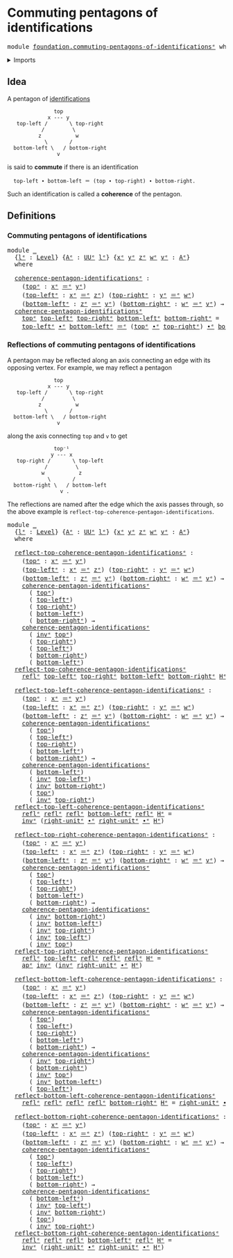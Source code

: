 # Commuting pentagons of identifications

<pre class="Agda"><a id="51" class="Keyword">module</a> <a id="58" href="foundation.commuting-pentagons-of-identifications%25E1%25B5%2589.html" class="Module">foundation.commuting-pentagons-of-identificationsᵉ</a> <a id="109" class="Keyword">where</a>
</pre>
<details><summary>Imports</summary>

<pre class="Agda"><a id="165" class="Keyword">open</a> <a id="170" class="Keyword">import</a> <a id="177" href="foundation.action-on-identifications-functions%25E1%25B5%2589.html" class="Module">foundation.action-on-identifications-functionsᵉ</a>
<a id="225" class="Keyword">open</a> <a id="230" class="Keyword">import</a> <a id="237" href="foundation.universe-levels%25E1%25B5%2589.html" class="Module">foundation.universe-levelsᵉ</a>

<a id="266" class="Keyword">open</a> <a id="271" class="Keyword">import</a> <a id="278" href="foundation-core.identity-types%25E1%25B5%2589.html" class="Module">foundation-core.identity-typesᵉ</a>
</pre>
</details>

## Idea

A pentagon of [identifications](foundation-core.identity-types.md)

```text
               top
             x --- y
   top-left /       \ top-right
           /         \
          z           w
            \       /
  bottom-left \   / bottom-right
                v
```

is said to **commute** if there is an identification

```text
  top-left ∙ bottom-left ＝ (top ∙ top-right) ∙ bottom-right.
```

Such an identification is called a **coherence** of the pentagon.

## Definitions

### Commuting pentagons of identifications

<pre class="Agda"><a id="872" class="Keyword">module</a> <a id="879" href="foundation.commuting-pentagons-of-identifications%25E1%25B5%2589.html#879" class="Module">_</a>
  <a id="883" class="Symbol">{</a><a id="884" href="foundation.commuting-pentagons-of-identifications%25E1%25B5%2589.html#884" class="Bound">lᵉ</a> <a id="887" class="Symbol">:</a> <a id="889" href="Agda.Primitive.html#742" class="Postulate">Level</a><a id="894" class="Symbol">}</a> <a id="896" class="Symbol">{</a><a id="897" href="foundation.commuting-pentagons-of-identifications%25E1%25B5%2589.html#897" class="Bound">Aᵉ</a> <a id="900" class="Symbol">:</a> <a id="902" href="Agda.Primitive.html#429" class="Primitive">UUᵉ</a> <a id="906" href="foundation.commuting-pentagons-of-identifications%25E1%25B5%2589.html#884" class="Bound">lᵉ</a><a id="908" class="Symbol">}</a> <a id="910" class="Symbol">{</a><a id="911" href="foundation.commuting-pentagons-of-identifications%25E1%25B5%2589.html#911" class="Bound">xᵉ</a> <a id="914" href="foundation.commuting-pentagons-of-identifications%25E1%25B5%2589.html#914" class="Bound">yᵉ</a> <a id="917" href="foundation.commuting-pentagons-of-identifications%25E1%25B5%2589.html#917" class="Bound">zᵉ</a> <a id="920" href="foundation.commuting-pentagons-of-identifications%25E1%25B5%2589.html#920" class="Bound">wᵉ</a> <a id="923" href="foundation.commuting-pentagons-of-identifications%25E1%25B5%2589.html#923" class="Bound">vᵉ</a> <a id="926" class="Symbol">:</a> <a id="928" href="foundation.commuting-pentagons-of-identifications%25E1%25B5%2589.html#897" class="Bound">Aᵉ</a><a id="930" class="Symbol">}</a>
  <a id="934" class="Keyword">where</a>

  <a id="943" href="foundation.commuting-pentagons-of-identifications%25E1%25B5%2589.html#943" class="Function">coherence-pentagon-identificationsᵉ</a> <a id="979" class="Symbol">:</a>
    <a id="985" class="Symbol">(</a><a id="986" href="foundation.commuting-pentagons-of-identifications%25E1%25B5%2589.html#986" class="Bound">topᵉ</a> <a id="991" class="Symbol">:</a> <a id="993" href="foundation.commuting-pentagons-of-identifications%25E1%25B5%2589.html#911" class="Bound">xᵉ</a> <a id="996" href="foundation-core.identity-types%25E1%25B5%2589.html#2730" class="Function Operator">＝ᵉ</a> <a id="999" href="foundation.commuting-pentagons-of-identifications%25E1%25B5%2589.html#914" class="Bound">yᵉ</a><a id="1001" class="Symbol">)</a>
    <a id="1007" class="Symbol">(</a><a id="1008" href="foundation.commuting-pentagons-of-identifications%25E1%25B5%2589.html#1008" class="Bound">top-leftᵉ</a> <a id="1018" class="Symbol">:</a> <a id="1020" href="foundation.commuting-pentagons-of-identifications%25E1%25B5%2589.html#911" class="Bound">xᵉ</a> <a id="1023" href="foundation-core.identity-types%25E1%25B5%2589.html#2730" class="Function Operator">＝ᵉ</a> <a id="1026" href="foundation.commuting-pentagons-of-identifications%25E1%25B5%2589.html#917" class="Bound">zᵉ</a><a id="1028" class="Symbol">)</a> <a id="1030" class="Symbol">(</a><a id="1031" href="foundation.commuting-pentagons-of-identifications%25E1%25B5%2589.html#1031" class="Bound">top-rightᵉ</a> <a id="1042" class="Symbol">:</a> <a id="1044" href="foundation.commuting-pentagons-of-identifications%25E1%25B5%2589.html#914" class="Bound">yᵉ</a> <a id="1047" href="foundation-core.identity-types%25E1%25B5%2589.html#2730" class="Function Operator">＝ᵉ</a> <a id="1050" href="foundation.commuting-pentagons-of-identifications%25E1%25B5%2589.html#920" class="Bound">wᵉ</a><a id="1052" class="Symbol">)</a>
    <a id="1058" class="Symbol">(</a><a id="1059" href="foundation.commuting-pentagons-of-identifications%25E1%25B5%2589.html#1059" class="Bound">bottom-leftᵉ</a> <a id="1072" class="Symbol">:</a> <a id="1074" href="foundation.commuting-pentagons-of-identifications%25E1%25B5%2589.html#917" class="Bound">zᵉ</a> <a id="1077" href="foundation-core.identity-types%25E1%25B5%2589.html#2730" class="Function Operator">＝ᵉ</a> <a id="1080" href="foundation.commuting-pentagons-of-identifications%25E1%25B5%2589.html#923" class="Bound">vᵉ</a><a id="1082" class="Symbol">)</a> <a id="1084" class="Symbol">(</a><a id="1085" href="foundation.commuting-pentagons-of-identifications%25E1%25B5%2589.html#1085" class="Bound">bottom-rightᵉ</a> <a id="1099" class="Symbol">:</a> <a id="1101" href="foundation.commuting-pentagons-of-identifications%25E1%25B5%2589.html#920" class="Bound">wᵉ</a> <a id="1104" href="foundation-core.identity-types%25E1%25B5%2589.html#2730" class="Function Operator">＝ᵉ</a> <a id="1107" href="foundation.commuting-pentagons-of-identifications%25E1%25B5%2589.html#923" class="Bound">vᵉ</a><a id="1109" class="Symbol">)</a> <a id="1111" class="Symbol">→</a> <a id="1113" href="Agda.Primitive.html#429" class="Primitive">UUᵉ</a> <a id="1117" href="foundation.commuting-pentagons-of-identifications%25E1%25B5%2589.html#884" class="Bound">lᵉ</a>
  <a id="1122" href="foundation.commuting-pentagons-of-identifications%25E1%25B5%2589.html#943" class="Function">coherence-pentagon-identificationsᵉ</a>
    <a id="1162" href="foundation.commuting-pentagons-of-identifications%25E1%25B5%2589.html#1162" class="Bound">topᵉ</a> <a id="1167" href="foundation.commuting-pentagons-of-identifications%25E1%25B5%2589.html#1167" class="Bound">top-leftᵉ</a> <a id="1177" href="foundation.commuting-pentagons-of-identifications%25E1%25B5%2589.html#1177" class="Bound">top-rightᵉ</a> <a id="1188" href="foundation.commuting-pentagons-of-identifications%25E1%25B5%2589.html#1188" class="Bound">bottom-leftᵉ</a> <a id="1201" href="foundation.commuting-pentagons-of-identifications%25E1%25B5%2589.html#1201" class="Bound">bottom-rightᵉ</a> <a id="1215" class="Symbol">=</a>
    <a id="1221" href="foundation.commuting-pentagons-of-identifications%25E1%25B5%2589.html#1167" class="Bound">top-leftᵉ</a> <a id="1231" href="foundation-core.identity-types%25E1%25B5%2589.html#5906" class="Function Operator">∙ᵉ</a> <a id="1234" href="foundation.commuting-pentagons-of-identifications%25E1%25B5%2589.html#1188" class="Bound">bottom-leftᵉ</a> <a id="1247" href="foundation-core.identity-types%25E1%25B5%2589.html#2730" class="Function Operator">＝ᵉ</a> <a id="1250" class="Symbol">(</a><a id="1251" href="foundation.commuting-pentagons-of-identifications%25E1%25B5%2589.html#1162" class="Bound">topᵉ</a> <a id="1256" href="foundation-core.identity-types%25E1%25B5%2589.html#5906" class="Function Operator">∙ᵉ</a> <a id="1259" href="foundation.commuting-pentagons-of-identifications%25E1%25B5%2589.html#1177" class="Bound">top-rightᵉ</a><a id="1269" class="Symbol">)</a> <a id="1271" href="foundation-core.identity-types%25E1%25B5%2589.html#5906" class="Function Operator">∙ᵉ</a> <a id="1274" href="foundation.commuting-pentagons-of-identifications%25E1%25B5%2589.html#1201" class="Bound">bottom-rightᵉ</a>
</pre>
### Reflections of commuting pentagons of identifications

A pentagon may be reflected along an axis connecting an edge with its opposing
vertex. For example, we may reflect a pentagon

```text
               top
             x --- y
   top-left /       \ top-right
           /         \
          z           w
            \       /
  bottom-left \   / bottom-right
                v
```

along the axis connecting `top` and `v` to get

```text
               top⁻¹
              y --- x
   top-right /       \ top-left
            /         \
           w           z
             \       /
  bottom-right \   / bottom-left
                 v .
```

The reflections are named after the edge which the axis passes through, so the
above example is `reflect-top-coherence-pentagon-identifications`.

<pre class="Agda"><a id="2101" class="Keyword">module</a> <a id="2108" href="foundation.commuting-pentagons-of-identifications%25E1%25B5%2589.html#2108" class="Module">_</a>
  <a id="2112" class="Symbol">{</a><a id="2113" href="foundation.commuting-pentagons-of-identifications%25E1%25B5%2589.html#2113" class="Bound">lᵉ</a> <a id="2116" class="Symbol">:</a> <a id="2118" href="Agda.Primitive.html#742" class="Postulate">Level</a><a id="2123" class="Symbol">}</a> <a id="2125" class="Symbol">{</a><a id="2126" href="foundation.commuting-pentagons-of-identifications%25E1%25B5%2589.html#2126" class="Bound">Aᵉ</a> <a id="2129" class="Symbol">:</a> <a id="2131" href="Agda.Primitive.html#429" class="Primitive">UUᵉ</a> <a id="2135" href="foundation.commuting-pentagons-of-identifications%25E1%25B5%2589.html#2113" class="Bound">lᵉ</a><a id="2137" class="Symbol">}</a> <a id="2139" class="Symbol">{</a><a id="2140" href="foundation.commuting-pentagons-of-identifications%25E1%25B5%2589.html#2140" class="Bound">xᵉ</a> <a id="2143" href="foundation.commuting-pentagons-of-identifications%25E1%25B5%2589.html#2143" class="Bound">yᵉ</a> <a id="2146" href="foundation.commuting-pentagons-of-identifications%25E1%25B5%2589.html#2146" class="Bound">zᵉ</a> <a id="2149" href="foundation.commuting-pentagons-of-identifications%25E1%25B5%2589.html#2149" class="Bound">wᵉ</a> <a id="2152" href="foundation.commuting-pentagons-of-identifications%25E1%25B5%2589.html#2152" class="Bound">vᵉ</a> <a id="2155" class="Symbol">:</a> <a id="2157" href="foundation.commuting-pentagons-of-identifications%25E1%25B5%2589.html#2126" class="Bound">Aᵉ</a><a id="2159" class="Symbol">}</a>
  <a id="2163" class="Keyword">where</a>

  <a id="2172" href="foundation.commuting-pentagons-of-identifications%25E1%25B5%2589.html#2172" class="Function">reflect-top-coherence-pentagon-identificationsᵉ</a> <a id="2220" class="Symbol">:</a>
    <a id="2226" class="Symbol">(</a><a id="2227" href="foundation.commuting-pentagons-of-identifications%25E1%25B5%2589.html#2227" class="Bound">topᵉ</a> <a id="2232" class="Symbol">:</a> <a id="2234" href="foundation.commuting-pentagons-of-identifications%25E1%25B5%2589.html#2140" class="Bound">xᵉ</a> <a id="2237" href="foundation-core.identity-types%25E1%25B5%2589.html#2730" class="Function Operator">＝ᵉ</a> <a id="2240" href="foundation.commuting-pentagons-of-identifications%25E1%25B5%2589.html#2143" class="Bound">yᵉ</a><a id="2242" class="Symbol">)</a>
    <a id="2248" class="Symbol">(</a><a id="2249" href="foundation.commuting-pentagons-of-identifications%25E1%25B5%2589.html#2249" class="Bound">top-leftᵉ</a> <a id="2259" class="Symbol">:</a> <a id="2261" href="foundation.commuting-pentagons-of-identifications%25E1%25B5%2589.html#2140" class="Bound">xᵉ</a> <a id="2264" href="foundation-core.identity-types%25E1%25B5%2589.html#2730" class="Function Operator">＝ᵉ</a> <a id="2267" href="foundation.commuting-pentagons-of-identifications%25E1%25B5%2589.html#2146" class="Bound">zᵉ</a><a id="2269" class="Symbol">)</a> <a id="2271" class="Symbol">(</a><a id="2272" href="foundation.commuting-pentagons-of-identifications%25E1%25B5%2589.html#2272" class="Bound">top-rightᵉ</a> <a id="2283" class="Symbol">:</a> <a id="2285" href="foundation.commuting-pentagons-of-identifications%25E1%25B5%2589.html#2143" class="Bound">yᵉ</a> <a id="2288" href="foundation-core.identity-types%25E1%25B5%2589.html#2730" class="Function Operator">＝ᵉ</a> <a id="2291" href="foundation.commuting-pentagons-of-identifications%25E1%25B5%2589.html#2149" class="Bound">wᵉ</a><a id="2293" class="Symbol">)</a>
    <a id="2299" class="Symbol">(</a><a id="2300" href="foundation.commuting-pentagons-of-identifications%25E1%25B5%2589.html#2300" class="Bound">bottom-leftᵉ</a> <a id="2313" class="Symbol">:</a> <a id="2315" href="foundation.commuting-pentagons-of-identifications%25E1%25B5%2589.html#2146" class="Bound">zᵉ</a> <a id="2318" href="foundation-core.identity-types%25E1%25B5%2589.html#2730" class="Function Operator">＝ᵉ</a> <a id="2321" href="foundation.commuting-pentagons-of-identifications%25E1%25B5%2589.html#2152" class="Bound">vᵉ</a><a id="2323" class="Symbol">)</a> <a id="2325" class="Symbol">(</a><a id="2326" href="foundation.commuting-pentagons-of-identifications%25E1%25B5%2589.html#2326" class="Bound">bottom-rightᵉ</a> <a id="2340" class="Symbol">:</a> <a id="2342" href="foundation.commuting-pentagons-of-identifications%25E1%25B5%2589.html#2149" class="Bound">wᵉ</a> <a id="2345" href="foundation-core.identity-types%25E1%25B5%2589.html#2730" class="Function Operator">＝ᵉ</a> <a id="2348" href="foundation.commuting-pentagons-of-identifications%25E1%25B5%2589.html#2152" class="Bound">vᵉ</a><a id="2350" class="Symbol">)</a> <a id="2352" class="Symbol">→</a>
    <a id="2358" href="foundation.commuting-pentagons-of-identifications%25E1%25B5%2589.html#943" class="Function">coherence-pentagon-identificationsᵉ</a>
      <a id="2400" class="Symbol">(</a> <a id="2402" href="foundation.commuting-pentagons-of-identifications%25E1%25B5%2589.html#2227" class="Bound">topᵉ</a><a id="2406" class="Symbol">)</a>
      <a id="2414" class="Symbol">(</a> <a id="2416" href="foundation.commuting-pentagons-of-identifications%25E1%25B5%2589.html#2249" class="Bound">top-leftᵉ</a><a id="2425" class="Symbol">)</a>
      <a id="2433" class="Symbol">(</a> <a id="2435" href="foundation.commuting-pentagons-of-identifications%25E1%25B5%2589.html#2272" class="Bound">top-rightᵉ</a><a id="2445" class="Symbol">)</a>
      <a id="2453" class="Symbol">(</a> <a id="2455" href="foundation.commuting-pentagons-of-identifications%25E1%25B5%2589.html#2300" class="Bound">bottom-leftᵉ</a><a id="2467" class="Symbol">)</a>
      <a id="2475" class="Symbol">(</a> <a id="2477" href="foundation.commuting-pentagons-of-identifications%25E1%25B5%2589.html#2326" class="Bound">bottom-rightᵉ</a><a id="2490" class="Symbol">)</a> <a id="2492" class="Symbol">→</a>
    <a id="2498" href="foundation.commuting-pentagons-of-identifications%25E1%25B5%2589.html#943" class="Function">coherence-pentagon-identificationsᵉ</a>
      <a id="2540" class="Symbol">(</a> <a id="2542" href="foundation-core.identity-types%25E1%25B5%2589.html#6276" class="Function">invᵉ</a> <a id="2547" href="foundation.commuting-pentagons-of-identifications%25E1%25B5%2589.html#2227" class="Bound">topᵉ</a><a id="2551" class="Symbol">)</a>
      <a id="2559" class="Symbol">(</a> <a id="2561" href="foundation.commuting-pentagons-of-identifications%25E1%25B5%2589.html#2272" class="Bound">top-rightᵉ</a><a id="2571" class="Symbol">)</a>
      <a id="2579" class="Symbol">(</a> <a id="2581" href="foundation.commuting-pentagons-of-identifications%25E1%25B5%2589.html#2249" class="Bound">top-leftᵉ</a><a id="2590" class="Symbol">)</a>
      <a id="2598" class="Symbol">(</a> <a id="2600" href="foundation.commuting-pentagons-of-identifications%25E1%25B5%2589.html#2326" class="Bound">bottom-rightᵉ</a><a id="2613" class="Symbol">)</a>
      <a id="2621" class="Symbol">(</a> <a id="2623" href="foundation.commuting-pentagons-of-identifications%25E1%25B5%2589.html#2300" class="Bound">bottom-leftᵉ</a><a id="2635" class="Symbol">)</a>
  <a id="2639" href="foundation.commuting-pentagons-of-identifications%25E1%25B5%2589.html#2172" class="Function">reflect-top-coherence-pentagon-identificationsᵉ</a>
    <a id="2691" href="foundation-core.identity-types%25E1%25B5%2589.html#2694" class="InductiveConstructor">reflᵉ</a> <a id="2697" href="foundation.commuting-pentagons-of-identifications%25E1%25B5%2589.html#2697" class="Bound">top-leftᵉ</a> <a id="2707" href="foundation.commuting-pentagons-of-identifications%25E1%25B5%2589.html#2707" class="Bound">top-rightᵉ</a> <a id="2718" href="foundation.commuting-pentagons-of-identifications%25E1%25B5%2589.html#2718" class="Bound">bottom-leftᵉ</a> <a id="2731" href="foundation.commuting-pentagons-of-identifications%25E1%25B5%2589.html#2731" class="Bound">bottom-rightᵉ</a> <a id="2745" href="foundation.commuting-pentagons-of-identifications%25E1%25B5%2589.html#2745" class="Bound">Hᵉ</a> <a id="2748" class="Symbol">=</a> <a id="2750" href="foundation-core.identity-types%25E1%25B5%2589.html#6276" class="Function">invᵉ</a> <a id="2755" href="foundation.commuting-pentagons-of-identifications%25E1%25B5%2589.html#2745" class="Bound">Hᵉ</a>

  <a id="2761" href="foundation.commuting-pentagons-of-identifications%25E1%25B5%2589.html#2761" class="Function">reflect-top-left-coherence-pentagon-identificationsᵉ</a> <a id="2814" class="Symbol">:</a>
    <a id="2820" class="Symbol">(</a><a id="2821" href="foundation.commuting-pentagons-of-identifications%25E1%25B5%2589.html#2821" class="Bound">topᵉ</a> <a id="2826" class="Symbol">:</a> <a id="2828" href="foundation.commuting-pentagons-of-identifications%25E1%25B5%2589.html#2140" class="Bound">xᵉ</a> <a id="2831" href="foundation-core.identity-types%25E1%25B5%2589.html#2730" class="Function Operator">＝ᵉ</a> <a id="2834" href="foundation.commuting-pentagons-of-identifications%25E1%25B5%2589.html#2143" class="Bound">yᵉ</a><a id="2836" class="Symbol">)</a>
    <a id="2842" class="Symbol">(</a><a id="2843" href="foundation.commuting-pentagons-of-identifications%25E1%25B5%2589.html#2843" class="Bound">top-leftᵉ</a> <a id="2853" class="Symbol">:</a> <a id="2855" href="foundation.commuting-pentagons-of-identifications%25E1%25B5%2589.html#2140" class="Bound">xᵉ</a> <a id="2858" href="foundation-core.identity-types%25E1%25B5%2589.html#2730" class="Function Operator">＝ᵉ</a> <a id="2861" href="foundation.commuting-pentagons-of-identifications%25E1%25B5%2589.html#2146" class="Bound">zᵉ</a><a id="2863" class="Symbol">)</a> <a id="2865" class="Symbol">(</a><a id="2866" href="foundation.commuting-pentagons-of-identifications%25E1%25B5%2589.html#2866" class="Bound">top-rightᵉ</a> <a id="2877" class="Symbol">:</a> <a id="2879" href="foundation.commuting-pentagons-of-identifications%25E1%25B5%2589.html#2143" class="Bound">yᵉ</a> <a id="2882" href="foundation-core.identity-types%25E1%25B5%2589.html#2730" class="Function Operator">＝ᵉ</a> <a id="2885" href="foundation.commuting-pentagons-of-identifications%25E1%25B5%2589.html#2149" class="Bound">wᵉ</a><a id="2887" class="Symbol">)</a>
    <a id="2893" class="Symbol">(</a><a id="2894" href="foundation.commuting-pentagons-of-identifications%25E1%25B5%2589.html#2894" class="Bound">bottom-leftᵉ</a> <a id="2907" class="Symbol">:</a> <a id="2909" href="foundation.commuting-pentagons-of-identifications%25E1%25B5%2589.html#2146" class="Bound">zᵉ</a> <a id="2912" href="foundation-core.identity-types%25E1%25B5%2589.html#2730" class="Function Operator">＝ᵉ</a> <a id="2915" href="foundation.commuting-pentagons-of-identifications%25E1%25B5%2589.html#2152" class="Bound">vᵉ</a><a id="2917" class="Symbol">)</a> <a id="2919" class="Symbol">(</a><a id="2920" href="foundation.commuting-pentagons-of-identifications%25E1%25B5%2589.html#2920" class="Bound">bottom-rightᵉ</a> <a id="2934" class="Symbol">:</a> <a id="2936" href="foundation.commuting-pentagons-of-identifications%25E1%25B5%2589.html#2149" class="Bound">wᵉ</a> <a id="2939" href="foundation-core.identity-types%25E1%25B5%2589.html#2730" class="Function Operator">＝ᵉ</a> <a id="2942" href="foundation.commuting-pentagons-of-identifications%25E1%25B5%2589.html#2152" class="Bound">vᵉ</a><a id="2944" class="Symbol">)</a> <a id="2946" class="Symbol">→</a>
    <a id="2952" href="foundation.commuting-pentagons-of-identifications%25E1%25B5%2589.html#943" class="Function">coherence-pentagon-identificationsᵉ</a>
      <a id="2994" class="Symbol">(</a> <a id="2996" href="foundation.commuting-pentagons-of-identifications%25E1%25B5%2589.html#2821" class="Bound">topᵉ</a><a id="3000" class="Symbol">)</a>
      <a id="3008" class="Symbol">(</a> <a id="3010" href="foundation.commuting-pentagons-of-identifications%25E1%25B5%2589.html#2843" class="Bound">top-leftᵉ</a><a id="3019" class="Symbol">)</a>
      <a id="3027" class="Symbol">(</a> <a id="3029" href="foundation.commuting-pentagons-of-identifications%25E1%25B5%2589.html#2866" class="Bound">top-rightᵉ</a><a id="3039" class="Symbol">)</a>
      <a id="3047" class="Symbol">(</a> <a id="3049" href="foundation.commuting-pentagons-of-identifications%25E1%25B5%2589.html#2894" class="Bound">bottom-leftᵉ</a><a id="3061" class="Symbol">)</a>
      <a id="3069" class="Symbol">(</a> <a id="3071" href="foundation.commuting-pentagons-of-identifications%25E1%25B5%2589.html#2920" class="Bound">bottom-rightᵉ</a><a id="3084" class="Symbol">)</a> <a id="3086" class="Symbol">→</a>
    <a id="3092" href="foundation.commuting-pentagons-of-identifications%25E1%25B5%2589.html#943" class="Function">coherence-pentagon-identificationsᵉ</a>
      <a id="3134" class="Symbol">(</a> <a id="3136" href="foundation.commuting-pentagons-of-identifications%25E1%25B5%2589.html#2894" class="Bound">bottom-leftᵉ</a><a id="3148" class="Symbol">)</a>
      <a id="3156" class="Symbol">(</a> <a id="3158" href="foundation-core.identity-types%25E1%25B5%2589.html#6276" class="Function">invᵉ</a> <a id="3163" href="foundation.commuting-pentagons-of-identifications%25E1%25B5%2589.html#2843" class="Bound">top-leftᵉ</a><a id="3172" class="Symbol">)</a>
      <a id="3180" class="Symbol">(</a> <a id="3182" href="foundation-core.identity-types%25E1%25B5%2589.html#6276" class="Function">invᵉ</a> <a id="3187" href="foundation.commuting-pentagons-of-identifications%25E1%25B5%2589.html#2920" class="Bound">bottom-rightᵉ</a><a id="3200" class="Symbol">)</a>
      <a id="3208" class="Symbol">(</a> <a id="3210" href="foundation.commuting-pentagons-of-identifications%25E1%25B5%2589.html#2821" class="Bound">topᵉ</a><a id="3214" class="Symbol">)</a>
      <a id="3222" class="Symbol">(</a> <a id="3224" href="foundation-core.identity-types%25E1%25B5%2589.html#6276" class="Function">invᵉ</a> <a id="3229" href="foundation.commuting-pentagons-of-identifications%25E1%25B5%2589.html#2866" class="Bound">top-rightᵉ</a><a id="3239" class="Symbol">)</a>
  <a id="3243" href="foundation.commuting-pentagons-of-identifications%25E1%25B5%2589.html#2761" class="Function">reflect-top-left-coherence-pentagon-identificationsᵉ</a>
    <a id="3300" href="foundation-core.identity-types%25E1%25B5%2589.html#2694" class="InductiveConstructor">reflᵉ</a> <a id="3306" href="foundation-core.identity-types%25E1%25B5%2589.html#2694" class="InductiveConstructor">reflᵉ</a> <a id="3312" href="foundation-core.identity-types%25E1%25B5%2589.html#2694" class="InductiveConstructor">reflᵉ</a> <a id="3318" href="foundation.commuting-pentagons-of-identifications%25E1%25B5%2589.html#3318" class="Bound">bottom-leftᵉ</a> <a id="3331" href="foundation-core.identity-types%25E1%25B5%2589.html#2694" class="InductiveConstructor">reflᵉ</a> <a id="3337" href="foundation.commuting-pentagons-of-identifications%25E1%25B5%2589.html#3337" class="Bound">Hᵉ</a> <a id="3340" class="Symbol">=</a>
    <a id="3346" href="foundation-core.identity-types%25E1%25B5%2589.html#6276" class="Function">invᵉ</a> <a id="3351" class="Symbol">(</a><a id="3352" href="foundation-core.identity-types%25E1%25B5%2589.html#8588" class="Function">right-unitᵉ</a> <a id="3364" href="foundation-core.identity-types%25E1%25B5%2589.html#5906" class="Function Operator">∙ᵉ</a> <a id="3367" href="foundation-core.identity-types%25E1%25B5%2589.html#8588" class="Function">right-unitᵉ</a> <a id="3379" href="foundation-core.identity-types%25E1%25B5%2589.html#5906" class="Function Operator">∙ᵉ</a> <a id="3382" href="foundation.commuting-pentagons-of-identifications%25E1%25B5%2589.html#3337" class="Bound">Hᵉ</a><a id="3384" class="Symbol">)</a>

  <a id="3389" href="foundation.commuting-pentagons-of-identifications%25E1%25B5%2589.html#3389" class="Function">reflect-top-right-coherence-pentagon-identificationsᵉ</a> <a id="3443" class="Symbol">:</a>
    <a id="3449" class="Symbol">(</a><a id="3450" href="foundation.commuting-pentagons-of-identifications%25E1%25B5%2589.html#3450" class="Bound">topᵉ</a> <a id="3455" class="Symbol">:</a> <a id="3457" href="foundation.commuting-pentagons-of-identifications%25E1%25B5%2589.html#2140" class="Bound">xᵉ</a> <a id="3460" href="foundation-core.identity-types%25E1%25B5%2589.html#2730" class="Function Operator">＝ᵉ</a> <a id="3463" href="foundation.commuting-pentagons-of-identifications%25E1%25B5%2589.html#2143" class="Bound">yᵉ</a><a id="3465" class="Symbol">)</a>
    <a id="3471" class="Symbol">(</a><a id="3472" href="foundation.commuting-pentagons-of-identifications%25E1%25B5%2589.html#3472" class="Bound">top-leftᵉ</a> <a id="3482" class="Symbol">:</a> <a id="3484" href="foundation.commuting-pentagons-of-identifications%25E1%25B5%2589.html#2140" class="Bound">xᵉ</a> <a id="3487" href="foundation-core.identity-types%25E1%25B5%2589.html#2730" class="Function Operator">＝ᵉ</a> <a id="3490" href="foundation.commuting-pentagons-of-identifications%25E1%25B5%2589.html#2146" class="Bound">zᵉ</a><a id="3492" class="Symbol">)</a> <a id="3494" class="Symbol">(</a><a id="3495" href="foundation.commuting-pentagons-of-identifications%25E1%25B5%2589.html#3495" class="Bound">top-rightᵉ</a> <a id="3506" class="Symbol">:</a> <a id="3508" href="foundation.commuting-pentagons-of-identifications%25E1%25B5%2589.html#2143" class="Bound">yᵉ</a> <a id="3511" href="foundation-core.identity-types%25E1%25B5%2589.html#2730" class="Function Operator">＝ᵉ</a> <a id="3514" href="foundation.commuting-pentagons-of-identifications%25E1%25B5%2589.html#2149" class="Bound">wᵉ</a><a id="3516" class="Symbol">)</a>
    <a id="3522" class="Symbol">(</a><a id="3523" href="foundation.commuting-pentagons-of-identifications%25E1%25B5%2589.html#3523" class="Bound">bottom-leftᵉ</a> <a id="3536" class="Symbol">:</a> <a id="3538" href="foundation.commuting-pentagons-of-identifications%25E1%25B5%2589.html#2146" class="Bound">zᵉ</a> <a id="3541" href="foundation-core.identity-types%25E1%25B5%2589.html#2730" class="Function Operator">＝ᵉ</a> <a id="3544" href="foundation.commuting-pentagons-of-identifications%25E1%25B5%2589.html#2152" class="Bound">vᵉ</a><a id="3546" class="Symbol">)</a> <a id="3548" class="Symbol">(</a><a id="3549" href="foundation.commuting-pentagons-of-identifications%25E1%25B5%2589.html#3549" class="Bound">bottom-rightᵉ</a> <a id="3563" class="Symbol">:</a> <a id="3565" href="foundation.commuting-pentagons-of-identifications%25E1%25B5%2589.html#2149" class="Bound">wᵉ</a> <a id="3568" href="foundation-core.identity-types%25E1%25B5%2589.html#2730" class="Function Operator">＝ᵉ</a> <a id="3571" href="foundation.commuting-pentagons-of-identifications%25E1%25B5%2589.html#2152" class="Bound">vᵉ</a><a id="3573" class="Symbol">)</a> <a id="3575" class="Symbol">→</a>
    <a id="3581" href="foundation.commuting-pentagons-of-identifications%25E1%25B5%2589.html#943" class="Function">coherence-pentagon-identificationsᵉ</a>
      <a id="3623" class="Symbol">(</a> <a id="3625" href="foundation.commuting-pentagons-of-identifications%25E1%25B5%2589.html#3450" class="Bound">topᵉ</a><a id="3629" class="Symbol">)</a>
      <a id="3637" class="Symbol">(</a> <a id="3639" href="foundation.commuting-pentagons-of-identifications%25E1%25B5%2589.html#3472" class="Bound">top-leftᵉ</a><a id="3648" class="Symbol">)</a>
      <a id="3656" class="Symbol">(</a> <a id="3658" href="foundation.commuting-pentagons-of-identifications%25E1%25B5%2589.html#3495" class="Bound">top-rightᵉ</a><a id="3668" class="Symbol">)</a>
      <a id="3676" class="Symbol">(</a> <a id="3678" href="foundation.commuting-pentagons-of-identifications%25E1%25B5%2589.html#3523" class="Bound">bottom-leftᵉ</a><a id="3690" class="Symbol">)</a>
      <a id="3698" class="Symbol">(</a> <a id="3700" href="foundation.commuting-pentagons-of-identifications%25E1%25B5%2589.html#3549" class="Bound">bottom-rightᵉ</a><a id="3713" class="Symbol">)</a> <a id="3715" class="Symbol">→</a>
    <a id="3721" href="foundation.commuting-pentagons-of-identifications%25E1%25B5%2589.html#943" class="Function">coherence-pentagon-identificationsᵉ</a>
      <a id="3763" class="Symbol">(</a> <a id="3765" href="foundation-core.identity-types%25E1%25B5%2589.html#6276" class="Function">invᵉ</a> <a id="3770" href="foundation.commuting-pentagons-of-identifications%25E1%25B5%2589.html#3549" class="Bound">bottom-rightᵉ</a><a id="3783" class="Symbol">)</a>
      <a id="3791" class="Symbol">(</a> <a id="3793" href="foundation-core.identity-types%25E1%25B5%2589.html#6276" class="Function">invᵉ</a> <a id="3798" href="foundation.commuting-pentagons-of-identifications%25E1%25B5%2589.html#3523" class="Bound">bottom-leftᵉ</a><a id="3810" class="Symbol">)</a>
      <a id="3818" class="Symbol">(</a> <a id="3820" href="foundation-core.identity-types%25E1%25B5%2589.html#6276" class="Function">invᵉ</a> <a id="3825" href="foundation.commuting-pentagons-of-identifications%25E1%25B5%2589.html#3495" class="Bound">top-rightᵉ</a><a id="3835" class="Symbol">)</a>
      <a id="3843" class="Symbol">(</a> <a id="3845" href="foundation-core.identity-types%25E1%25B5%2589.html#6276" class="Function">invᵉ</a> <a id="3850" href="foundation.commuting-pentagons-of-identifications%25E1%25B5%2589.html#3472" class="Bound">top-leftᵉ</a><a id="3859" class="Symbol">)</a>
      <a id="3867" class="Symbol">(</a> <a id="3869" href="foundation-core.identity-types%25E1%25B5%2589.html#6276" class="Function">invᵉ</a> <a id="3874" href="foundation.commuting-pentagons-of-identifications%25E1%25B5%2589.html#3450" class="Bound">topᵉ</a><a id="3878" class="Symbol">)</a>
  <a id="3882" href="foundation.commuting-pentagons-of-identifications%25E1%25B5%2589.html#3389" class="Function">reflect-top-right-coherence-pentagon-identificationsᵉ</a>
    <a id="3940" href="foundation-core.identity-types%25E1%25B5%2589.html#2694" class="InductiveConstructor">reflᵉ</a> <a id="3946" href="foundation.commuting-pentagons-of-identifications%25E1%25B5%2589.html#3946" class="Bound">top-leftᵉ</a> <a id="3956" href="foundation-core.identity-types%25E1%25B5%2589.html#2694" class="InductiveConstructor">reflᵉ</a> <a id="3962" href="foundation-core.identity-types%25E1%25B5%2589.html#2694" class="InductiveConstructor">reflᵉ</a> <a id="3968" href="foundation-core.identity-types%25E1%25B5%2589.html#2694" class="InductiveConstructor">reflᵉ</a> <a id="3974" href="foundation.commuting-pentagons-of-identifications%25E1%25B5%2589.html#3974" class="Bound">Hᵉ</a> <a id="3977" class="Symbol">=</a>
    <a id="3983" href="foundation.action-on-identifications-functions%25E1%25B5%2589.html#735" class="Function">apᵉ</a> <a id="3987" href="foundation-core.identity-types%25E1%25B5%2589.html#6276" class="Function">invᵉ</a> <a id="3992" class="Symbol">(</a><a id="3993" href="foundation-core.identity-types%25E1%25B5%2589.html#6276" class="Function">invᵉ</a> <a id="3998" href="foundation-core.identity-types%25E1%25B5%2589.html#8588" class="Function">right-unitᵉ</a> <a id="4010" href="foundation-core.identity-types%25E1%25B5%2589.html#5906" class="Function Operator">∙ᵉ</a> <a id="4013" href="foundation.commuting-pentagons-of-identifications%25E1%25B5%2589.html#3974" class="Bound">Hᵉ</a><a id="4015" class="Symbol">)</a>

  <a id="4020" href="foundation.commuting-pentagons-of-identifications%25E1%25B5%2589.html#4020" class="Function">reflect-bottom-left-coherence-pentagon-identificationsᵉ</a> <a id="4076" class="Symbol">:</a>
    <a id="4082" class="Symbol">(</a><a id="4083" href="foundation.commuting-pentagons-of-identifications%25E1%25B5%2589.html#4083" class="Bound">topᵉ</a> <a id="4088" class="Symbol">:</a> <a id="4090" href="foundation.commuting-pentagons-of-identifications%25E1%25B5%2589.html#2140" class="Bound">xᵉ</a> <a id="4093" href="foundation-core.identity-types%25E1%25B5%2589.html#2730" class="Function Operator">＝ᵉ</a> <a id="4096" href="foundation.commuting-pentagons-of-identifications%25E1%25B5%2589.html#2143" class="Bound">yᵉ</a><a id="4098" class="Symbol">)</a>
    <a id="4104" class="Symbol">(</a><a id="4105" href="foundation.commuting-pentagons-of-identifications%25E1%25B5%2589.html#4105" class="Bound">top-leftᵉ</a> <a id="4115" class="Symbol">:</a> <a id="4117" href="foundation.commuting-pentagons-of-identifications%25E1%25B5%2589.html#2140" class="Bound">xᵉ</a> <a id="4120" href="foundation-core.identity-types%25E1%25B5%2589.html#2730" class="Function Operator">＝ᵉ</a> <a id="4123" href="foundation.commuting-pentagons-of-identifications%25E1%25B5%2589.html#2146" class="Bound">zᵉ</a><a id="4125" class="Symbol">)</a> <a id="4127" class="Symbol">(</a><a id="4128" href="foundation.commuting-pentagons-of-identifications%25E1%25B5%2589.html#4128" class="Bound">top-rightᵉ</a> <a id="4139" class="Symbol">:</a> <a id="4141" href="foundation.commuting-pentagons-of-identifications%25E1%25B5%2589.html#2143" class="Bound">yᵉ</a> <a id="4144" href="foundation-core.identity-types%25E1%25B5%2589.html#2730" class="Function Operator">＝ᵉ</a> <a id="4147" href="foundation.commuting-pentagons-of-identifications%25E1%25B5%2589.html#2149" class="Bound">wᵉ</a><a id="4149" class="Symbol">)</a>
    <a id="4155" class="Symbol">(</a><a id="4156" href="foundation.commuting-pentagons-of-identifications%25E1%25B5%2589.html#4156" class="Bound">bottom-leftᵉ</a> <a id="4169" class="Symbol">:</a> <a id="4171" href="foundation.commuting-pentagons-of-identifications%25E1%25B5%2589.html#2146" class="Bound">zᵉ</a> <a id="4174" href="foundation-core.identity-types%25E1%25B5%2589.html#2730" class="Function Operator">＝ᵉ</a> <a id="4177" href="foundation.commuting-pentagons-of-identifications%25E1%25B5%2589.html#2152" class="Bound">vᵉ</a><a id="4179" class="Symbol">)</a> <a id="4181" class="Symbol">(</a><a id="4182" href="foundation.commuting-pentagons-of-identifications%25E1%25B5%2589.html#4182" class="Bound">bottom-rightᵉ</a> <a id="4196" class="Symbol">:</a> <a id="4198" href="foundation.commuting-pentagons-of-identifications%25E1%25B5%2589.html#2149" class="Bound">wᵉ</a> <a id="4201" href="foundation-core.identity-types%25E1%25B5%2589.html#2730" class="Function Operator">＝ᵉ</a> <a id="4204" href="foundation.commuting-pentagons-of-identifications%25E1%25B5%2589.html#2152" class="Bound">vᵉ</a><a id="4206" class="Symbol">)</a> <a id="4208" class="Symbol">→</a>
    <a id="4214" href="foundation.commuting-pentagons-of-identifications%25E1%25B5%2589.html#943" class="Function">coherence-pentagon-identificationsᵉ</a>
      <a id="4256" class="Symbol">(</a> <a id="4258" href="foundation.commuting-pentagons-of-identifications%25E1%25B5%2589.html#4083" class="Bound">topᵉ</a><a id="4262" class="Symbol">)</a>
      <a id="4270" class="Symbol">(</a> <a id="4272" href="foundation.commuting-pentagons-of-identifications%25E1%25B5%2589.html#4105" class="Bound">top-leftᵉ</a><a id="4281" class="Symbol">)</a>
      <a id="4289" class="Symbol">(</a> <a id="4291" href="foundation.commuting-pentagons-of-identifications%25E1%25B5%2589.html#4128" class="Bound">top-rightᵉ</a><a id="4301" class="Symbol">)</a>
      <a id="4309" class="Symbol">(</a> <a id="4311" href="foundation.commuting-pentagons-of-identifications%25E1%25B5%2589.html#4156" class="Bound">bottom-leftᵉ</a><a id="4323" class="Symbol">)</a>
      <a id="4331" class="Symbol">(</a> <a id="4333" href="foundation.commuting-pentagons-of-identifications%25E1%25B5%2589.html#4182" class="Bound">bottom-rightᵉ</a><a id="4346" class="Symbol">)</a> <a id="4348" class="Symbol">→</a>
    <a id="4354" href="foundation.commuting-pentagons-of-identifications%25E1%25B5%2589.html#943" class="Function">coherence-pentagon-identificationsᵉ</a>
      <a id="4396" class="Symbol">(</a> <a id="4398" href="foundation-core.identity-types%25E1%25B5%2589.html#6276" class="Function">invᵉ</a> <a id="4403" href="foundation.commuting-pentagons-of-identifications%25E1%25B5%2589.html#4128" class="Bound">top-rightᵉ</a><a id="4413" class="Symbol">)</a>
      <a id="4421" class="Symbol">(</a> <a id="4423" href="foundation.commuting-pentagons-of-identifications%25E1%25B5%2589.html#4182" class="Bound">bottom-rightᵉ</a><a id="4436" class="Symbol">)</a>
      <a id="4444" class="Symbol">(</a> <a id="4446" href="foundation-core.identity-types%25E1%25B5%2589.html#6276" class="Function">invᵉ</a> <a id="4451" href="foundation.commuting-pentagons-of-identifications%25E1%25B5%2589.html#4083" class="Bound">topᵉ</a><a id="4455" class="Symbol">)</a>
      <a id="4463" class="Symbol">(</a> <a id="4465" href="foundation-core.identity-types%25E1%25B5%2589.html#6276" class="Function">invᵉ</a> <a id="4470" href="foundation.commuting-pentagons-of-identifications%25E1%25B5%2589.html#4156" class="Bound">bottom-leftᵉ</a><a id="4482" class="Symbol">)</a>
      <a id="4490" class="Symbol">(</a> <a id="4492" href="foundation.commuting-pentagons-of-identifications%25E1%25B5%2589.html#4105" class="Bound">top-leftᵉ</a><a id="4501" class="Symbol">)</a>
  <a id="4505" href="foundation.commuting-pentagons-of-identifications%25E1%25B5%2589.html#4020" class="Function">reflect-bottom-left-coherence-pentagon-identificationsᵉ</a>
    <a id="4565" href="foundation-core.identity-types%25E1%25B5%2589.html#2694" class="InductiveConstructor">reflᵉ</a> <a id="4571" href="foundation-core.identity-types%25E1%25B5%2589.html#2694" class="InductiveConstructor">reflᵉ</a> <a id="4577" href="foundation-core.identity-types%25E1%25B5%2589.html#2694" class="InductiveConstructor">reflᵉ</a> <a id="4583" href="foundation-core.identity-types%25E1%25B5%2589.html#2694" class="InductiveConstructor">reflᵉ</a> <a id="4589" href="foundation.commuting-pentagons-of-identifications%25E1%25B5%2589.html#4589" class="Bound">bottom-rightᵉ</a> <a id="4603" href="foundation.commuting-pentagons-of-identifications%25E1%25B5%2589.html#4603" class="Bound">Hᵉ</a> <a id="4606" class="Symbol">=</a> <a id="4608" href="foundation-core.identity-types%25E1%25B5%2589.html#8588" class="Function">right-unitᵉ</a> <a id="4620" href="foundation-core.identity-types%25E1%25B5%2589.html#5906" class="Function Operator">∙ᵉ</a> <a id="4623" href="foundation-core.identity-types%25E1%25B5%2589.html#6276" class="Function">invᵉ</a> <a id="4628" href="foundation.commuting-pentagons-of-identifications%25E1%25B5%2589.html#4603" class="Bound">Hᵉ</a>

  <a id="4634" href="foundation.commuting-pentagons-of-identifications%25E1%25B5%2589.html#4634" class="Function">reflect-bottom-right-coherence-pentagon-identificationsᵉ</a> <a id="4691" class="Symbol">:</a>
    <a id="4697" class="Symbol">(</a><a id="4698" href="foundation.commuting-pentagons-of-identifications%25E1%25B5%2589.html#4698" class="Bound">topᵉ</a> <a id="4703" class="Symbol">:</a> <a id="4705" href="foundation.commuting-pentagons-of-identifications%25E1%25B5%2589.html#2140" class="Bound">xᵉ</a> <a id="4708" href="foundation-core.identity-types%25E1%25B5%2589.html#2730" class="Function Operator">＝ᵉ</a> <a id="4711" href="foundation.commuting-pentagons-of-identifications%25E1%25B5%2589.html#2143" class="Bound">yᵉ</a><a id="4713" class="Symbol">)</a>
    <a id="4719" class="Symbol">(</a><a id="4720" href="foundation.commuting-pentagons-of-identifications%25E1%25B5%2589.html#4720" class="Bound">top-leftᵉ</a> <a id="4730" class="Symbol">:</a> <a id="4732" href="foundation.commuting-pentagons-of-identifications%25E1%25B5%2589.html#2140" class="Bound">xᵉ</a> <a id="4735" href="foundation-core.identity-types%25E1%25B5%2589.html#2730" class="Function Operator">＝ᵉ</a> <a id="4738" href="foundation.commuting-pentagons-of-identifications%25E1%25B5%2589.html#2146" class="Bound">zᵉ</a><a id="4740" class="Symbol">)</a> <a id="4742" class="Symbol">(</a><a id="4743" href="foundation.commuting-pentagons-of-identifications%25E1%25B5%2589.html#4743" class="Bound">top-rightᵉ</a> <a id="4754" class="Symbol">:</a> <a id="4756" href="foundation.commuting-pentagons-of-identifications%25E1%25B5%2589.html#2143" class="Bound">yᵉ</a> <a id="4759" href="foundation-core.identity-types%25E1%25B5%2589.html#2730" class="Function Operator">＝ᵉ</a> <a id="4762" href="foundation.commuting-pentagons-of-identifications%25E1%25B5%2589.html#2149" class="Bound">wᵉ</a><a id="4764" class="Symbol">)</a>
    <a id="4770" class="Symbol">(</a><a id="4771" href="foundation.commuting-pentagons-of-identifications%25E1%25B5%2589.html#4771" class="Bound">bottom-leftᵉ</a> <a id="4784" class="Symbol">:</a> <a id="4786" href="foundation.commuting-pentagons-of-identifications%25E1%25B5%2589.html#2146" class="Bound">zᵉ</a> <a id="4789" href="foundation-core.identity-types%25E1%25B5%2589.html#2730" class="Function Operator">＝ᵉ</a> <a id="4792" href="foundation.commuting-pentagons-of-identifications%25E1%25B5%2589.html#2152" class="Bound">vᵉ</a><a id="4794" class="Symbol">)</a> <a id="4796" class="Symbol">(</a><a id="4797" href="foundation.commuting-pentagons-of-identifications%25E1%25B5%2589.html#4797" class="Bound">bottom-rightᵉ</a> <a id="4811" class="Symbol">:</a> <a id="4813" href="foundation.commuting-pentagons-of-identifications%25E1%25B5%2589.html#2149" class="Bound">wᵉ</a> <a id="4816" href="foundation-core.identity-types%25E1%25B5%2589.html#2730" class="Function Operator">＝ᵉ</a> <a id="4819" href="foundation.commuting-pentagons-of-identifications%25E1%25B5%2589.html#2152" class="Bound">vᵉ</a><a id="4821" class="Symbol">)</a> <a id="4823" class="Symbol">→</a>
    <a id="4829" href="foundation.commuting-pentagons-of-identifications%25E1%25B5%2589.html#943" class="Function">coherence-pentagon-identificationsᵉ</a>
      <a id="4871" class="Symbol">(</a> <a id="4873" href="foundation.commuting-pentagons-of-identifications%25E1%25B5%2589.html#4698" class="Bound">topᵉ</a><a id="4877" class="Symbol">)</a>
      <a id="4885" class="Symbol">(</a> <a id="4887" href="foundation.commuting-pentagons-of-identifications%25E1%25B5%2589.html#4720" class="Bound">top-leftᵉ</a><a id="4896" class="Symbol">)</a>
      <a id="4904" class="Symbol">(</a> <a id="4906" href="foundation.commuting-pentagons-of-identifications%25E1%25B5%2589.html#4743" class="Bound">top-rightᵉ</a><a id="4916" class="Symbol">)</a>
      <a id="4924" class="Symbol">(</a> <a id="4926" href="foundation.commuting-pentagons-of-identifications%25E1%25B5%2589.html#4771" class="Bound">bottom-leftᵉ</a><a id="4938" class="Symbol">)</a>
      <a id="4946" class="Symbol">(</a> <a id="4948" href="foundation.commuting-pentagons-of-identifications%25E1%25B5%2589.html#4797" class="Bound">bottom-rightᵉ</a><a id="4961" class="Symbol">)</a> <a id="4963" class="Symbol">→</a>
    <a id="4969" href="foundation.commuting-pentagons-of-identifications%25E1%25B5%2589.html#943" class="Function">coherence-pentagon-identificationsᵉ</a>
      <a id="5011" class="Symbol">(</a> <a id="5013" href="foundation.commuting-pentagons-of-identifications%25E1%25B5%2589.html#4771" class="Bound">bottom-leftᵉ</a><a id="5025" class="Symbol">)</a>
      <a id="5033" class="Symbol">(</a> <a id="5035" href="foundation-core.identity-types%25E1%25B5%2589.html#6276" class="Function">invᵉ</a> <a id="5040" href="foundation.commuting-pentagons-of-identifications%25E1%25B5%2589.html#4720" class="Bound">top-leftᵉ</a><a id="5049" class="Symbol">)</a>
      <a id="5057" class="Symbol">(</a> <a id="5059" href="foundation-core.identity-types%25E1%25B5%2589.html#6276" class="Function">invᵉ</a> <a id="5064" href="foundation.commuting-pentagons-of-identifications%25E1%25B5%2589.html#4797" class="Bound">bottom-rightᵉ</a><a id="5077" class="Symbol">)</a>
      <a id="5085" class="Symbol">(</a> <a id="5087" href="foundation.commuting-pentagons-of-identifications%25E1%25B5%2589.html#4698" class="Bound">topᵉ</a><a id="5091" class="Symbol">)</a>
      <a id="5099" class="Symbol">(</a> <a id="5101" href="foundation-core.identity-types%25E1%25B5%2589.html#6276" class="Function">invᵉ</a> <a id="5106" href="foundation.commuting-pentagons-of-identifications%25E1%25B5%2589.html#4743" class="Bound">top-rightᵉ</a><a id="5116" class="Symbol">)</a>
  <a id="5120" href="foundation.commuting-pentagons-of-identifications%25E1%25B5%2589.html#4634" class="Function">reflect-bottom-right-coherence-pentagon-identificationsᵉ</a>
    <a id="5181" href="foundation-core.identity-types%25E1%25B5%2589.html#2694" class="InductiveConstructor">reflᵉ</a> <a id="5187" href="foundation-core.identity-types%25E1%25B5%2589.html#2694" class="InductiveConstructor">reflᵉ</a> <a id="5193" href="foundation-core.identity-types%25E1%25B5%2589.html#2694" class="InductiveConstructor">reflᵉ</a> <a id="5199" href="foundation.commuting-pentagons-of-identifications%25E1%25B5%2589.html#5199" class="Bound">bottom-leftᵉ</a> <a id="5212" href="foundation-core.identity-types%25E1%25B5%2589.html#2694" class="InductiveConstructor">reflᵉ</a> <a id="5218" href="foundation.commuting-pentagons-of-identifications%25E1%25B5%2589.html#5218" class="Bound">Hᵉ</a> <a id="5221" class="Symbol">=</a>
    <a id="5227" href="foundation-core.identity-types%25E1%25B5%2589.html#6276" class="Function">invᵉ</a> <a id="5232" class="Symbol">(</a><a id="5233" href="foundation-core.identity-types%25E1%25B5%2589.html#8588" class="Function">right-unitᵉ</a> <a id="5245" href="foundation-core.identity-types%25E1%25B5%2589.html#5906" class="Function Operator">∙ᵉ</a> <a id="5248" href="foundation-core.identity-types%25E1%25B5%2589.html#8588" class="Function">right-unitᵉ</a> <a id="5260" href="foundation-core.identity-types%25E1%25B5%2589.html#5906" class="Function Operator">∙ᵉ</a> <a id="5263" href="foundation.commuting-pentagons-of-identifications%25E1%25B5%2589.html#5218" class="Bound">Hᵉ</a><a id="5265" class="Symbol">)</a>
</pre>